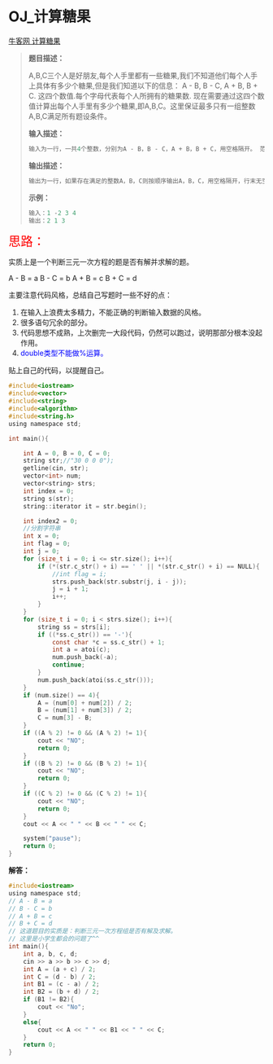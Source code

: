 # OJ_计算糖果

[牛客网  计算糖果](https://www.nowcoder.com/practice/02d8d42b197646a5bbd0a98785bb3a34?tpId=85&&tqId=29857&rp=1&ru=/activity/oj&qru=/ta/2017test/question-ranking)

>**题目描述：**
>
>A,B,C三个人是好朋友,每个人手里都有一些糖果,我们不知道他们每个人手上具体有多少个糖果,但是我们知道以下的信息：
>A - B, B - C, A + B, B + C. 这四个数值.每个字母代表每个人所拥有的糖果数.
>现在需要通过这四个数值计算出每个人手里有多少个糖果,即A,B,C。这里保证最多只有一组整数A,B,C满足所有题设条件。
>
>**输入描述：**
>
>```C
>输入为一行，一共4个整数，分别为A - B，B - C，A + B，B + C，用空格隔开。 范围均在-30到30之间(闭区间)。
>```
>
>**输出描述：**
>
>```C
>输出为一行，如果存在满足的整数A，B，C则按顺序输出A，B，C，用空格隔开，行末无空格。 如果不存在这样的整数A，B，C，则输出No
>```
>
>**示例：**
>
>```C
>输入：1 -2 3 4
>输出：2 1 3
>```

<font size = 5 color = red>思路：</font>

实质上是一个判断三元一次方程的题是否有解并求解的题。

A - B = a
B - C = b
A + B = c
B + C = d

主要注意代码风格，总结自己写题时一些不好的点：

1. 在输入上浪费太多精力，不能正确的判断输入数据的风格。
2. 很多语句冗余的部分。
3. 代码思想不成熟，上次删完一大段代码，仍然可以跑过，说明那部分根本没起作用。
4. <font color = blue>double类型不能做%运算。</font>

贴上自己的代码，以提醒自己。

~~~C
#include<iostream>
#include<vector>
#include<string>
#include<algorithm>
#include<string.h>
using namespace std;

int main(){

	int A = 0, B = 0, C = 0;
	string str;//"30 0 0 0");
	getline(cin, str);
	vector<int> num;
	vector<string> strs;
	int index = 0;
	string s(str);
	string::iterator it = str.begin();

	int index2 = 0;
	//分割字符串
	int x = 0;
	int flag = 0;
	int j = 0;
	for (size_t i = 0; i <= str.size(); i++){
		if (*(str.c_str() + i) == ' ' || *(str.c_str() + i) == NULL){
			//int flag = i;
			strs.push_back(str.substr(j, i - j));
			j = i + 1;
			i++;
		}
	}
	for (size_t i = 0; i < strs.size(); i++){
		string ss = strs[i];
		if ((*ss.c_str()) == '-'){
			const char *c = ss.c_str() + 1;
			int a = atoi(c);
			num.push_back(-a);
			continue;
		}
		num.push_back(atoi(ss.c_str()));
	}
	if (num.size() == 4){
		A = (num[0] + num[2]) / 2;
		B = (num[1] + num[3]) / 2;
		C = num[3] - B;
	}
	if ((A % 2) != 0 && (A % 2) != 1){
		cout << "NO";
		return 0;
	}
	if ((B % 2) != 0 && (B % 2) != 1){
		cout << "NO";
		return 0;
	}
	if ((C % 2) != 0 && (C % 2) != 1){
		cout << "NO";
		return 0;
	}
	cout << A << " " << B << " " << C;

	system("pause");
	return 0;
}
~~~

**解答：**

~~~C
#include<iostream>
using namespace std;
// A - B = a
// B - C = b
// A + B = c
// B + C = d
// 这道题目的实质是：判断三元一次方程组是否有解及求解。
// 这里是小学生都会的问题了^^
int main(){
	int a, b, c, d;
	cin >> a >> b >> c >> d;
	int A = (a + c) / 2;
	int C = (d - b) / 2;
	int B1 = (c - a) / 2;
	int B2 = (b + d) / 2;
	if (B1 != B2){
		cout << "No";
	}
	else{
		cout << A << " " << B1 << " " << C;
	}
	return 0;
}
~~~



